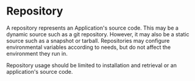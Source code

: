 # Repository

A repository represents an Application's source code.
This may be a dynamic source such as a git repository.
However, it may also be a static source such as a snapshot or tarball.
Repositories may configure environmental variables according to needs, but do not affect the environment they run in.

Repository usage should be limited to installation and retrieval or an application's source code.